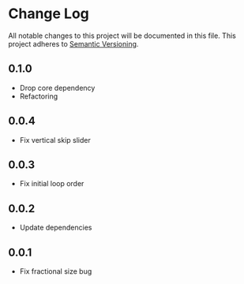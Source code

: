 # Change Log
All notable changes to this project will be documented in this file.
This project adheres to [Semantic Versioning](http://semver.org/).

## 0.1.0
* Drop core dependency
* Refactoring

## 0.0.4
* Fix vertical skip slider

## 0.0.3
* Fix initial loop order

## 0.0.2
* Update dependencies

## 0.0.1
* Fix fractional size bug
